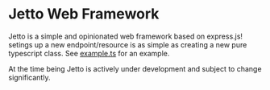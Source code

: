Jetto Web Framework
========

Jetto is a simple and opinionated web framework based on express.js! setings up a new endpoint/resource is as simple as creating a new pure typescript class.
See [example.ts](./example.ts) for an example.

At the time being Jetto is actively under development and subject to change significantly.
